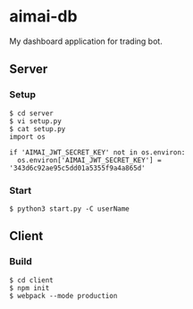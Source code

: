 # aimai-db
My dashboard application for trading bot.

## Server

### Setup

```
$ cd server
$ vi setup.py
$ cat setup.py
import os

if 'AIMAI_JWT_SECRET_KEY' not in os.environ:
  os.environ['AIMAI_JWT_SECRET_KEY'] = '343d6c92ae95c5dd01a5355f9a4a865d'
```

### Start

```
$ python3 start.py -C userName
```

## Client

### Build

```
$ cd client
$ npm init
$ webpack --mode production
```

